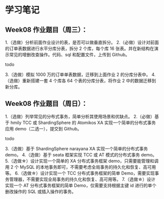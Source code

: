 # 学习笔记

## Week08 作业题目（周三）：

1.（选做）分析前面作业设计的表，是否可以做垂直拆分。
2.（必做）设计对前面的订单表数据进行水平分库分表，拆分 2 个库，每个库 16 张表。并在新结构在演示常见的增删改查操作。代码、sql 和配置文件，上传到 Github。

todo

3.（选做）模拟 1000 万的订单单表数据，迁移到上面作业 2 的分库分表中。
4.（选做）重新搭建一套 4 个库各 64 个表的分库分表，将作业 2 中的数据迁移到新分库。

## Week08 作业题目（周日）：
1.（选做）列举常见的分布式事务，简单分析其使用场景和优缺点。
2.（必做）基于 hmily TCC 或 ShardingSphere 的 Atomikos XA 实现一个简单的分布式事务应用 demo（二选一），提交到 Github。

todo

3.（选做）基于 ShardingSphere narayana XA 实现一个简单的分布式事务 demo。
4.（选做）基于 seata 框架实现 TCC 或 AT 模式的分布式事务 demo。
5.（选做☆）设计实现一个简单的 XA 分布式事务框架 demo，只需要能管理和调用 2 个 MySQL 的本地事务即可，不需要考虑全局事务的持久化和恢复、高可用等。
6.（选做☆）设计实现一个 TCC 分布式事务框架的简单 Demo，需要实现事务管理器，不需要实现全局事务的持久化和恢复、高可用等。
7.（选做☆）设计实现一个 AT 分布式事务框架的简单 Demo，仅需要支持根据主键 id 进行的单个删改操作的 SQL 或插入操作的事务。